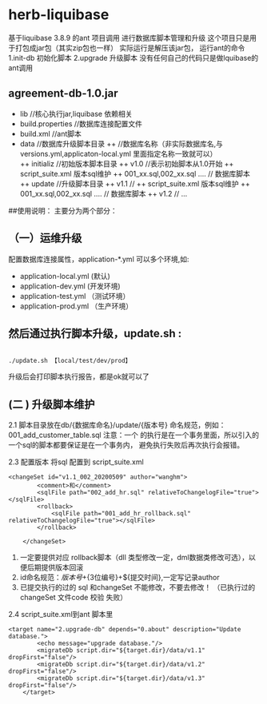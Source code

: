# herb-liquibase
基于liquibase 3.8.9 的ant 项目调用 进行数据库脚本管理和升级
这个项目只是用于打包成jar包（其实zip包也一样）
实际运行是解压该jar包，
运行ant的命令
1.init-db 初始化脚本
2.upgrade 升级脚本
没有任何自己的代码只是做lquibase的ant调用



## agreement-db-1.0.jar
+ lib //核心执行jar,liquibase 依赖相关
+ build.properties //数据库连接配置文件
+ build.xml //ant脚本 
+ data  //数据库升级脚本目录
    ++  //数据库名称（非实际数据库名,与versions.yml,applicaton-local.yml 里面指定名称一致就可以）    
        ++ initializ //初始版本脚本目录
           ++ v1.0 //表示初始脚本从1.0开始
                ++ script_suite.xml 版本sql维护
                ++ 001_xx.sql,002_xx.sql .... // 数据库脚本
        ++ update //升级脚本目录 
            ++ v1.1 //
                 ++ script_suite.xml 版本sql维护
                 ++ 001_xx.sql,002_xx.sql .... // 数据库脚本
            ++ v1.2 //
            ...
            
##使用说明：
主要分为两个部分：
## （一）运维升级
配置数据库连接属性，application-*.yml
可以多个环境,如: 
* application-local.yml (默认)
* application-dev.yml (开发环境)
* application-test.yml （测试环境）
* application-prod.yml （生产环境）

然后通过执行脚本升级，update.sh : 
---
<code>
./update.sh 【local/test/dev/prod】
</code>

升级后会打印脚本执行报告，都是ok就可以了

## (二 ) 升级脚本维护

2.1 脚本目录放在db/{数据库命名}/update/{版本号}
命名规范，例如：001_add_customer_table.sql
注意：一个 <changeSet> 的执行是在一个事务里面，所以引入的一个sql的脚本都要保证是在一个事务内，
避免执行失败后再次执行会报错。

2.3 配置版本
将sql 配置到 script_suite.xml

```
<changeSet id="v1.1_002_20200509" author="wanghm">
        <comment>和</comment>
        <sqlFile path="002_add_hr.sql" relativeToChangelogFile="true"></sqlFile>
        <rollback>
            <sqlFile path="001_add_hr_rollback.sql"  relativeToChangelogFile="true"></sqlFile>
        </rollback>
        
    </changeSet>
```
1. 一定要提供对应 rollback脚本（dll 类型修改一定，dml数据类修改可选），以便后期提供版本回滚
2. id命名规范：${版本号}+${3位编号}+${提交时间},一定写记录author
3. 已提交执行的过的 sql 和changeSet 不能修改，不要去修改！ （已执行过的 changeSet 文件code 校验 失败）


2.4 script_suite.xml到ant 脚本里
```
<target name="2.upgrade-db" depends="0.about" description="Update database.">
        <echo message="upgrade database."/>
        <migrateDb script.dir="${target.dir}/data/v1.1" dropFirst="false"/>
        <migrateDb script.dir="${target.dir}/data/v1.2" dropFirst="false"/>
        <migrateDb script.dir="${target.dir}/data/v1.3" dropFirst="false"/>
    </target>
```